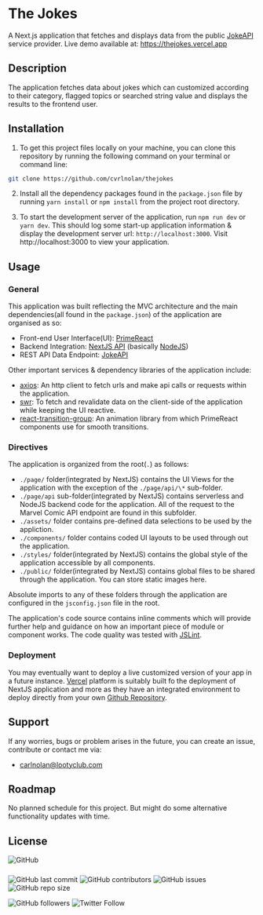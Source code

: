 # The Jokes

A Next.js application that fetches and displays data from the public [JokeAPI](https://sv443.net/jokeapi/v2/) service provider.
Live demo available at: https://thejokes.vercel.app

## Description

The application fetches data about jokes which can customized according to their category, flagged topics or searched string value and displays the results to the frontend user.

## Installation

1. To get this project files locally on your machine, you can clone this repository by running the following command on your terminal or command line:

```bash
git clone https://github.com/cvrlnolan/thejokes
```

2. Install all the dependency packages found in the `package.json` file by running `yarn install` or `npm install` from the project root directory.

3. To start the development server of the application, run `npm run dev` or `yarn dev`. This should log some start-up application information & display the development server url: `http://localhost:3000`. Visit http://localhost:3000 to view your application.

## Usage

### General

This application was built reflecting the MVC architecture and the main dependencies(all found in the `package.json`) of the application are organised as so:

- Front-end User Interface(UI): [PrimeReact](https://primefaces.org/primereact/)
- Backend Integration: [NextJS API](https://nextjs.org/docs/api-routes/introduction) (basically [NodeJS](https://nodejs.org/))
- REST API Data Endpoint: [JokeAPI](https://sv443.net/jokeapi/v2/)

Other important services & dependency libraries of the application include:

- [axios](https://www.npmjs.com/package/axios): An http client to fetch urls and make api calls or requests within the application.
- [swr](https://swr.vercel.app/): To fetch and revalidate data on the client-side of the application while keeping the UI reactive.
- [react-transition-group](https://reactcommunity.org/react-transition-group): An animation library from which PrimeReact components use for smooth transitions.

### Directives

The application is organized from the root(`.`) as follows:

- `./page/` folder(integrated by NextJS) contains the UI Views for the application with the exception of the `./page/api/\*` sub-folder.
- `./page/api` sub-folder(integrated by NextJS) contains serverless and NodeJS backend code for the application. All of the request to the Marvel Comic API endpoint are found in this subfolder.
- `./assets/` folder contains pre-defined data selections to be used by the appliction.
- `./components/` folder contains coded UI layouts to be used through out the application.
- `./styles/` folder(integrated by NextJS) contains the global style of the application accessible by all components.
- `./public/` folder(integrated by NextJS) contains global files to be shared through the application. You can store static images here.

Absolute imports to any of these folders through the application are configured in the `jsconfig.json` file in the root.

The application's code source contains inline comments which will provide further help and guidance on how an important piece of module or component works. The code quality was tested with [JSLint](https://www.jslint.com/).

### Deployment

You may eventually want to deploy a live customized version of your app in a future instance. [Vercel](https://vercel.com/) platform is suitably built fo the deployment of NextJS application and more as they have an integrated environment to deploy directly from your own [Github Repository](https://github.com/new).

## Support

If any worries, bugs or problem arises in the future, you can create an issue, contribute or contact me via:

- [carlnolan@lootyclub.com](mailto:carlnolan@lootyclub.com)

## Roadmap

No planned schedule for this project. But might do some alternative functionality updates with time.

## License

![GitHub](https://img.shields.io/github/license/cvrlnolan/thejokes)

###

![GitHub last commit](https://img.shields.io/github/last-commit/cvrlnolan/thejokes) ![GitHub contributors](https://img.shields.io/github/contributors/cvrlnolan/thejokes) ![GitHub issues](https://img.shields.io/github/issues/cvrlnolan/thejokes) ![GitHub repo size](https://img.shields.io/github/repo-size/cvrlnolan/thejokes)

![GitHub followers](https://img.shields.io/github/followers/cvrlnolan?style=social) ![Twitter Follow](https://img.shields.io/twitter/follow/realcarlnolan?style=social)
